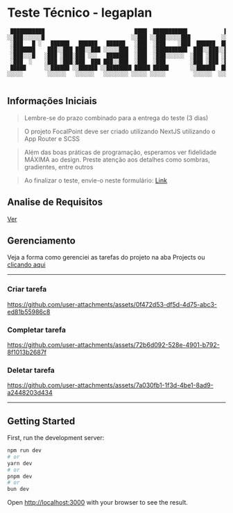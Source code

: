 # Teste Técnico - legaplan


```
 ███████████                             ████  ███████████            ███              █████   
░░███░░░░░░█                            ░░███ ░░███░░░░░███          ░░░              ░░███    
 ░███   █ ░   ██████   ██████   ██████   ░███  ░███    ░███  ██████  ████  ████████   ███████  
 ░███████    ███░░███ ███░░███ ░░░░░███  ░███  ░██████████  ███░░███░░███ ░░███░░███ ░░░███░   
 ░███░░░█   ░███ ░███░███ ░░░   ███████  ░███  ░███░░░░░░  ░███ ░███ ░███  ░███ ░███   ░███    
 ░███  ░    ░███ ░███░███  ███ ███░░███  ░███  ░███        ░███ ░███ ░███  ░███ ░███   ░███ ███
 █████      ░░██████ ░░██████ ░░████████ █████ █████       ░░██████  █████ ████ █████  ░░█████ 
░░░░░        ░░░░░░   ░░░░░░   ░░░░░░░░ ░░░░░ ░░░░░         ░░░░░░  ░░░░░ ░░░░ ░░░░░    ░░░░░  
                                                                                             
```


## Informações Iniciais

> Lembre-se do prazo combinado para a entrega do teste (3 dias)

> O projeto FocalPoint deve ser criado utilizando NextJS utilizando o App Router e SCSS

> Além das boas práticas de programação, esperamos ver fidelidade MÁXIMA ao design. Preste atenção aos detalhes como sombras, gradientes, entre outros

> Ao finalizar o teste, envie-o neste formulário: [Link](https://docs.google.com/forms/d/e/1FAIpQLSf-3DqckTRlShPMR4nAFYwDUL-2Caa74vHi_KbD0R710oW1cw/viewform?usp=send_form)


## Analise de Requisitos
[Ver](https://github.com/MrNullus/focalpoint-teste-tecnico/wiki/Analise-de-Requisitos)

## Gerenciamento
Veja a forma como gerenciei as tarefas do projeto na aba Projects ou [clicando aqui](https://github.com/users/MrNullus/projects/13)

---

### Criar tarefa
https://github.com/user-attachments/assets/0f472d53-df5d-4d75-abc3-ed81b55986c8


### Completar tarefa
https://github.com/user-attachments/assets/72b6d092-528e-4901-b792-8f1013b2687f


### Deletar tarefa
https://github.com/user-attachments/assets/7a030fb1-1f3d-4be1-8ad9-a2448203d434


---

## Getting Started

First, run the development server:

```bash
npm run dev
# or
yarn dev
# or
pnpm dev
# or
bun dev
```

Open [http://localhost:3000](http://localhost:3000) with your browser to see the result.
